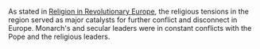 As stated in [Religion in Revolutionary Europe](../W1/Religion%20in%20Revolutionary%20Europe.md), the religious tensions in the region served as major catalysts for further conflict and disconnect in Europe. Monarch's and secular leaders were in constant conflicts with the Pope and the religious leaders.

